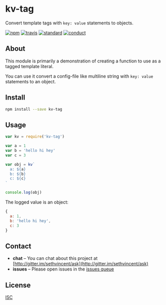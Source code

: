 # kv-tag

Convert template tags with `key: value` statements to objects.

[![npm][npm-image]][npm-url]
[![travis][travis-image]][travis-url]
[![standard][standard-image]][standard-url]
[![conduct][conduct]][conduct-url]

[npm-image]: https://img.shields.io/npm/v/kv-tag.svg?style=flat-square
[npm-url]: https://www.npmjs.com/package/kv-tag
[travis-image]: https://img.shields.io/travis/sethvincent/kv-tag.svg?style=flat-square
[travis-url]: https://travis-ci.org/sethvincent/kv-tag
[standard-image]: https://img.shields.io/badge/code%20style-standard-brightgreen.svg?style=flat-square
[standard-url]: http://npm.im/standard
[conduct]: https://img.shields.io/badge/code%20of%20conduct-contributor%20covenant-green.svg?style=flat-square
[conduct-url]: CONDUCT.md

## About

This module is primarily a demonstration of creating a function to use as a tagged template literal.

You can use it convert a config-file like multiline string with `key: value` statements to an object.

## Install

```sh
npm install --save kv-tag
```

## Usage

```js
var kv = require('kv-tag')

var a = 1
var b = 'hello hi hey'
var c = 3

var obj = kv`
  a: ${a}
  b: ${b}
  c: ${c}
`

console.log(obj)
```

The logged value is an object:

```js
{
  a: 1,
  b: 'hello hi hey',
  c: 3
}
```

## Contact

- **chat** – You can chat about this project at [http://gitter.im/sethvincent/ask](http://gitter.im/sethvincent/ask)
- **issues** – Please open issues in the [issues queue](https://github.com/sethvincent/kv-tag/issues)

## License

[ISC](LICENSE.md)
